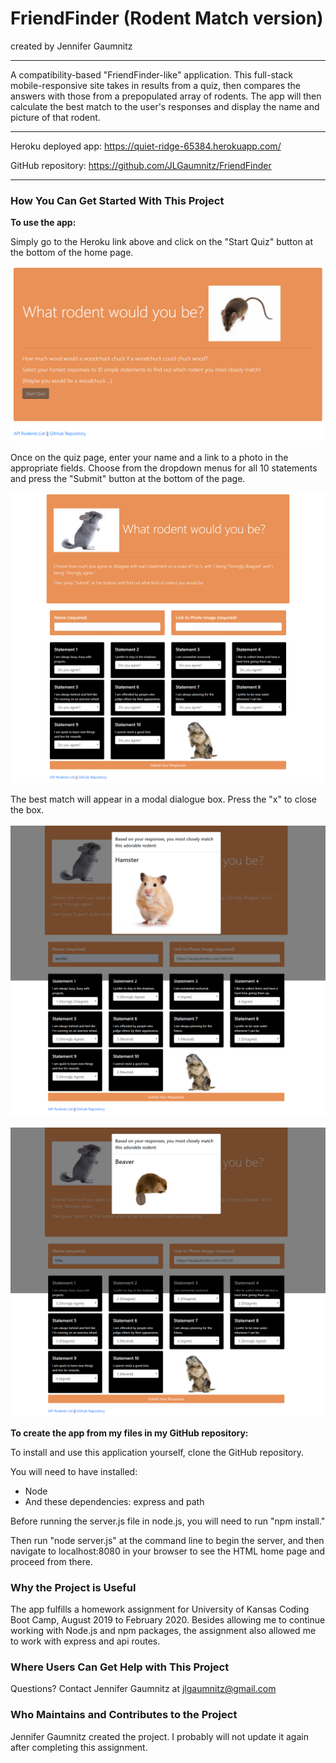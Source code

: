 # FriendFinder (Rodent Match version)
created by Jennifer Gaumnitz
- - - -
A compatibility-based "FriendFinder-like" application. This full-stack mobile-responsive site takes in results from a quiz, then compares the answers with those from a prepopulated array of rodents. The app will then calculate the best match to the user's responses and display the name and picture of that rodent.
- - - -
Heroku deployed app: https://quiet-ridge-65384.herokuapp.com/

GitHub repository: https://github.com/JLGaumnitz/FriendFinder
- - - -
### How You Can Get Started With This Project ###

<strong>To use the app:</strong> 

Simply go to the Heroku link above and click on the "Start Quiz" button at the bottom of the home page.

![Home Page](./images_for_README/Rodent_Quiz_Home_Page.PNG)

Once on the quiz page, enter your name and a link to a photo in the appropriate fields. Choose from the dropdown menus for all 10 statements and press the "Submit" button at the bottom of the page.

![Quiz Page](./images_for_README/Rodent_Quiz_Page.png)

The best match will appear in a modal dialogue box. Press the "x" to close the box.

![Example 1 of Modal with Best Match](./images_for_README/Rodent_Match_Modal_Ex1.png)

![Example 2 of Modal with Best Match](./images_for_README/Rodent_Match_Modal_Ex2.png)

<strong>To create the app from my files in my GitHub repository:</strong> 

To install and use this application yourself, clone the GitHub repository. 

You will need to have installed:

* Node
* And these dependencies: express and path

Before running the server.js file in node.js, you will need to run "npm install." 

Then run "node server.js" at the command line to begin the server, and then navigate to localhost:8080 in your browser to see the HTML home page and proceed from there.

### Why the Project is Useful ###

  The app fulfills a homework assignment for University of Kansas Coding Boot Camp, August 2019 to February 2020. Besides allowing me to continue working with Node.js and npm packages, the assignment also allowed me to work with express and api routes.

### Where Users Can Get Help with This Project ###

  Questions? Contact Jennifer Gaumnitz at jlgaumnitz@gmail.com

### Who Maintains and Contributes to the Project ###

  Jennifer Gaumnitz created the project. I probably will not update it again after completing this assignment. 